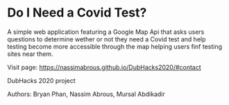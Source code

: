 # Do I Need a Covid Test?

A simple web application featuring a Google Map Api that asks users questions to determine wether or not they need a Covid test and help testing become more accessible through the map helping users finf testing sites near them.

Visit page: https://nassimabrous.github.io/DubHacks2020/#contact

DubHacks 2020 project

Authors: Bryan Phan, Nassim Abrous, Mursal Abdikadir
